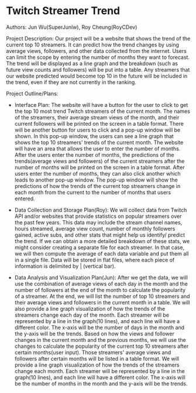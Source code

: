 # Twitch Streamer Trend

Authors: Jun Wu(SuperJunlw), Roy Cheung(RoyCDev)

Project Description: Our project will be a website that shows the trend of the current top 10 streamers. It can predict how the trend changes by using average views, followers, and other data collected from the internet. Users can limit the scope by entering the number of months they want to forecast. The trend will be displayed as a line graph and the breakdown (such as future view counts and followers) will be put into a table. Any streamers that our website predicted would become top 10 in the future will be included in the trend, even if they are not currently in the ranking. 

Project Outline/Plans:

- Interface Plan: The website will have a button for the user to click to get the top 10 most trend Twitch streamers of the current month. The names of the streamers, their average stream views of the month, and their current followers will be printed on the screen in a table format. There will be another button for users to click and a pop-up window will be shown. In this pop-up window, the users can see a line graph that shows the top 10 streamers' trends of the current month. The website will have an area that allows the user to enter the number of months. After the users enter the number of months, the predictions of the trends(average views and followers) of the current streamers after the number of months will be printed on the screen in a table format. After users enter the number of months, they can also click another which leads to another pop-up window. The pop-up window will show the predictions of how the trends of the current top streamers change in each month from the current to the number of months that users entered.
  
- Data Collection and Storage Plan(Roy): We will collect data from Twitch API and/or websites that provide statistics on popular streamers over the past few years. This data may include the stream channel names, hours streamed, average view count, number of monthly followers gained, active subs, and other stats that might help us identify/ predict the trend. If we can obtain a more detailed breakdown of these stats, we might consider creating a separate file for each streamer. In that case, we will then compute the average of each data variable and put them all in a single file. Data will be stored in flat files, where each piece of information is delimited by | (vertical bar). 
  
- Data Analysis and Visualization Plan(Jun): After we get the data, we will use the combination of average views of each day in the month and the number of followers at the end of the month to calculate the popularity of a streamer. At the end, we will list the number of top 10 streamers and their average views and followers in the current month in a table. We will also provide a line graph visualization of how the trends of the streamers change each day of the month. Each streamer will be represented by a line in the graph(10 lines), and each line will have a different color. The x-axis will be the number of days in the month and the y-axis will be the trends. Based on how the views and follower changes in the current month and the previous months, we will use the changes to calculate the popularity of the current top 10 streamers after certain months(user input). Those streamers' average views and followers after certain months will be listed in a table format. We will provide a line graph visualization of how the trends of the streamers change each month. Each streamer will be represented by a line in the graph(10 lines), and each line will have a different color. The x-axis will be the number of months in the month and the y-axis will be the trends.
